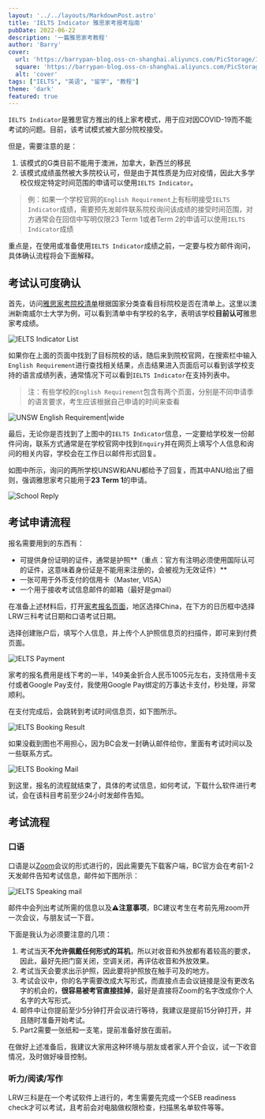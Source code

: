 ```yaml
---
layout: '../../layouts/MarkdownPost.astro'
title: 'IELTS Indicator 雅思家考报考指南'
pubDate: 2022-06-22
description: '一篇雅思家考教程'
author: 'Barry'
cover:
  url: 'https://barrypan-blog.oss-cn-shanghai.aliyuncs.com/PicStorage/IELTS%20Indicator%20Logo.jpeg'
  square: 'https://barrypan-blog.oss-cn-shanghai.aliyuncs.com/PicStorage/IELTS%20Indicator%20Logo.jpeg'
  alt: 'cover'
tags: ["IELTS", "英语", "留学", "教程"]
theme: 'dark'
featured: true
---
```


`IELTS Indicator`是雅思官方推出的线上家考模式，用于应对因COVID-19而不能考试的问题。目前，该考试模式被大部分院校接受。


但是，需要注意的是：

1. 该模式的G类目前不能用于澳洲，加拿大，新西兰的移民
2. 该模式成绩虽然被大多院校认可，但是由于其性质是为应对疫情，因此大多学校仅规定特定时间范围的申请可以使用`IELTS Indicator`。

> 例：如果一个学校官网的`English Requirement`上有标明接受`IELTS Indicator`成绩，需要预先发邮件联系院校询问该成绩的接受时间范围，对方通常会在回信中写明仅限23 Term 1或者Term 2的申请可以使用`IELTS Indicator`成绩

重点是，在使用或准备使用`IELTS Indicator`成绩之前，一定要与校方邮件询问，具体确认流程将会下面解释。

## 考试认可度确认

首先，访问[雅思家考院校清单](https://takeielts.britishcouncil.org/take-ielts/which-ielts-test/ielts-indicator/organisations)根据国家分类查看目标院校是否在清单上。这里以澳洲新南威尔士大学为例，可以看到清单中有学校的名字，表明该学校**目前认可**雅思家考成绩。

![IELTS Indicator List](https://barrypan-blog.oss-cn-shanghai.aliyuncs.com/PicStorage/IELTS%20Indicator%20List.png)

如果你在上面的页面中找到了目标院校的话，随后来到院校官网，在搜索栏中输入`English Requirement`进行查找相关结果，点击结果进入页面后可以看到该学校支持的语言成绩列表，通常情况下可以看到`IELTS Indicator`在支持列表中。

> 注：有些学校的`English Requirement`包含有两个页面，分别是不同申请季的语言要求，考生应该根据自己申请的时间来查看

![UNSW English Requirement|wide](https://barrypan-blog.oss-cn-shanghai.aliyuncs.com/PicStorage/UNSW%20English%20Requirement.png)

最后，无论你是否找到了上图中的`IELTS Indicator`信息，一定要给学校发一份邮件问询，联系方式通常是在学校官网中找到`Enquiry`并在网页上填写个人信息和询问的相关内容，学校会在工作日以邮件形式回复。

如图中所示，询问的两所学校UNSW和ANU都给予了回复，而其中ANU给出了细则，强调雅思家考只能用于**23 Term 1**的申请。

![School Reply](https://barrypan-blog.oss-cn-shanghai.aliyuncs.com/PicStorage/School%20Reply.png)



## 考试申请流程

报名需要用到的东西有：

- 可提供身份证明的证件，通常是护照**（重点：官方有注明必须使用国际认可的证件，这意味着身份证是不能用来注册的，会被视为无效证件）**
- 一张可用于外币支付的信用卡（Master, VISA）
- 一个用于接收考试信息邮件的邮箱（最好是gmail）

在准备上述材料后，打开[家考报名页面](https://ieltsindicator.britishcouncil.org/)，地区选择China，在下方的日历框中选择LRW三科考试日期和口语考试日期。

选择创建账户后，填写个人信息，并上传个人护照信息页的扫描件，即可来到付费页面。

![IELTS Payment](https://barrypan-blog.oss-cn-shanghai.aliyuncs.com/PicStorage/IELTS%20Payment.png)

家考的报名费用是线下考的一半，149美金折合人民币1005元左右，支持信用卡支付或者Google Pay支付，我使用Google Pay绑定的万事达卡支付，秒处理，非常顺利。

在支付完成后，会跳转到考试时间信息页，如下图所示。

![IELTS Booking Result](https://barrypan-blog.oss-cn-shanghai.aliyuncs.com/PicStorage/IELTS%20Booking%20Result.png)

如果没截到图也不用担心，因为BC会发一封确认邮件给你，里面有考试时间以及一些联系方式。

![IELTS Booking Mail](https://barrypan-blog.oss-cn-shanghai.aliyuncs.com/PicStorage/IELTS%20Booking%20Mail.png)

到这里，报名的流程就结束了，具体的考试信息，如何考试，下载什么软件进行考试，会在该科目考前至少24小时发邮件告知。



## 考试流程

### 口语

口语是以[Zoom](https://zoom.us/download)会议的形式进行的，因此需要先下载客户端，BC官方会在考前1-2天发邮件告知考试信息，邮件如下图所示：

![IELTS Speaking mail](https://barrypan-blog.oss-cn-shanghai.aliyuncs.com/PicStorage/IELTS%20Speaking%20mail.png)

邮件中会列出考试所需的信息以及⚠️**注意事项**，BC建议考生在考前先用zoom开一次会议，与朋友试一下音。

下面是我认为必须要注意的几项：

1. 考试当天**不允许佩戴任何形式的耳机**，所以对收音和外放都有着较高的要求，因此，最好先把门窗关闭，空调关闭，再评估收音和外放效果。
2. 考试当天会要求出示护照，因此要将护照放在触手可及的地方。
3. 考试会议中，你的名字需要改成大写形式，而直接点击会议链接是没有更改名字的机会的，**很容易被考官直接挂掉**，最好是直接将Zoom的名字改成你个人名字的大写形式。
4. 邮件中让你提前至少5分钟打开会议进行等待，我建议是提前15分钟打开，并且随时准备开始考试。
5. Part2需要一张纸和一支笔，提前准备好放在面前。

在做好上述准备后，我建议大家用这种环境与朋友或者家人开个会议，试一下收音情况，及时做好噪音控制。

### 听力/阅读/写作

LRW三科是在一个考试软件上进行的，考生需要先完成一个SEB readiness check才可以考试，且考前会对电脑做权限检查，扫描黑名单软件等等。

